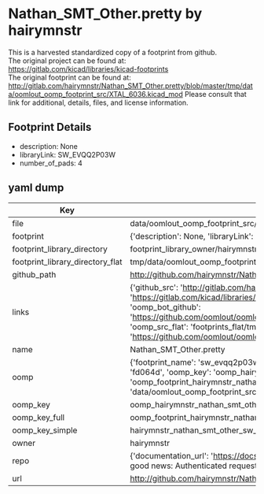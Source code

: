# Nathan_SMT_Other.pretty by hairymnstr  
This is a harvested standardized copy of a footprint from github.  
The original project can be found at:  
https://gitlab.com/kicad/libraries/kicad-footprints  
The original footprint can be found at:
http://gitlab.com/hairymnstr/Nathan_SMT_Other.pretty/blob/master/tmp/data/oomlout_oomp_footprint_src/XTAL_6036.kicad_mod
Please consult that link for additional, details, files, and license information.  
## Footprint Details
* description: None  
* libraryLink: SW_EVQQ2P03W  
* number_of_pads: 4  
## yaml dump  
| Key | Value |  
| --- | --- |  
| file | data/oomlout_oomp_footprint_src/Nathan_SMT_Other.pretty/SW_EVQQ2P03W.kicad_mod |  
| footprint | {'description': None, 'libraryLink': 'SW_EVQQ2P03W', 'number_of_pads': 4} |  
| footprint_library_directory | footprint_library_owner/hairymnstr_Nathan_SMT_Other.pretty |  
| footprint_library_directory_flat | tmp/data/oomlout_oomp_footprint_src/footprints_flat/hairymnstr_nathan_smt_other_sw_evqq2p03w/working |  
| github_path | http://github.com/hairymnstr/Nathan_SMT_Other.pretty/blob/master/tmp/data/oomlout_oomp_footprint_src/SW_EVQQ2P03W.kicad_mod |  
| links | {'github_src': 'http://gitlab.com/hairymnstr/Nathan_SMT_Other.pretty/blob/master/tmp/data/oomlout_oomp_footprint_src/XTAL_6036.kicad_mod', 'github_src_repo': 'https://gitlab.com/kicad/libraries/kicad-footprints', 'oomp_bot': 'tmp/data/oomlout_oomp_footprint_src/footprints/hairymnstr_nathan_smt_other_sw_evqq2p03w/working', 'oomp_bot_github': 'https://github.com/oomlout/oomlout_oomp_footprint_bot/tree/main/tmp/data/oomlout_oomp_footprint_src/footprints/hairymnstr_nathan_smt_other_sw_evqq2p03w/working', 'oomp_src_flat': 'footprints_flat/tmp/data/oomlout_oomp_footprint_src/footprints_flat/hairymnstr_nathan_smt_other_sw_evqq2p03w/working', 'oomp_src_flat_github': 'https://github.com/oomlout/oomlout_oomp_footprint_src/tree/main/tmp/data/oomlout_oomp_footprint_src/footprints_flat/hairymnstr_nathan_smt_other_sw_evqq2p03w/working'} |  
| name | Nathan_SMT_Other.pretty |  
| oomp | {'footprint_name': 'sw_evqq2p03w', 'library_name': 'nathan_smt_other', 'md5': 'fd064d33194816c4126ea514ca1c11d0', 'md5_10': 'fd064d3319', 'md5_5': 'fd064', 'md5_6': 'fd064d', 'oomp_key': 'oomp_hairymnstr_nathan_smt_other_sw_evqq2p03w', 'oomp_key_extra': 'oomp_footprint_hairymnstr_nathan_smt_other_sw_evqq2p03w', 'oomp_key_full': 'oomp_footprint_hairymnstr_nathan_smt_other_sw_evqq2p03w_fd064d', 'oomp_key_simple': 'hairymnstr_nathan_smt_other_sw_evqq2p03w', 'original_filename': 'data/oomlout_oomp_footprint_src/Nathan_SMT_Other.pretty/SW_EVQQ2P03W.kicad_mod', 'owner_name': 'hairymnstr'} |  
| oomp_key | oomp_hairymnstr_nathan_smt_other_sw_evqq2p03w |  
| oomp_key_full | oomp_footprint_hairymnstr_nathan_smt_other_sw_evqq2p03w |  
| oomp_key_simple | hairymnstr_nathan_smt_other_sw_evqq2p03w |  
| owner | hairymnstr |  
| repo | {'documentation_url': 'https://docs.github.com/rest/overview/resources-in-the-rest-api#rate-limiting', 'message': "API rate limit exceeded for 84.66.142.224. (But here's the good news: Authenticated requests get a higher rate limit. Check out the documentation for more details.)"} |  
| url | http://github.com/hairymnstr/Nathan_SMT_Other.pretty |  

